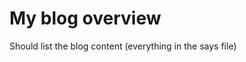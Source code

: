 
<READER>

<M>




<H>

# My blog overview

Should list the blog content (everything in the says file)

<E>